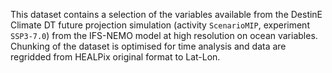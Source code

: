 This dataset contains a selection of the variables available from the DestinE Climate DT future projection simulation (activity `ScenarioMIP`, experiment `SSP3-7.0`) from the IFS-NEMO model at high resolution on ocean variables. Chunking of the dataset is optimised for time analysis and data are regridded from HEALPix original format to Lat-Lon.